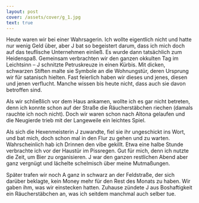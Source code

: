 ```yaml
---
layout: post
cover: /assets/cover/g_1.jpg
text: true
---
```

Heute waren wir bei einer Wahrsagerin. Ich wollte eigentlich nicht und hatte nur wenig Geld über, aber J bat so begeistert darum, dass ich mich doch auf das teuflische Unternehmen einließ. Es wurde dann tatsächlich zum Heidenspaß. Gemeinsam verbrachten wir den ganzen okkulten Tag im Leichtsinn – J schnitzte Petruskreuze in einen Kürbis. Mit dicken, schwarzen Stiften malte sie Symbole an die Wohnungstür, deren Ursprung wir für satanisch hielten. Fast feierlich haben wir dieses und jenes, diesen und jenen verflucht. Manche wissen bis heute nicht, dass auch sie davon betroffen sind.

Als wir schließlich vor dem Haus ankamen, wollte ich es gar nicht betreten, denn ich konnte schon auf der Straße die Räucherstäbchen riechen (damals rauchte ich noch nicht). Doch wir waren schon nach Altona gelaufen und die Neugierde trieb mit der Langeweile ein leichtes Spiel.

Als sich die Hexenmeisterin J zuwandte, fiel sie ihr ungeschickt ins Wort, und bat mich, doch schon mal in den Flur zu gehen und zu warten. Wahrscheinlich hab ich Drinnen den vibe gekillt. Etwa eine halbe Stunde verbrachte ich vor der Haustür im Pissregen. Gut für mich, denn ich nutzte die Zeit, um Bier zu organisieren. J war den ganzen restlichen Abend aber ganz vergnügt und lächelte schelmisch über meine Mutmaßungen.

Später trafen wir noch A ganz in schwarz an der Feldstraße, der sich darüber beklagte, kein Money mehr für den Rest des Monats zu haben. Wir gaben ihm, was wir einstecken hatten. Zuhause zündete J aus Boshaftigkeit ein Räucherstäbchen an, was ich seitdem manchmal auch selber tue.